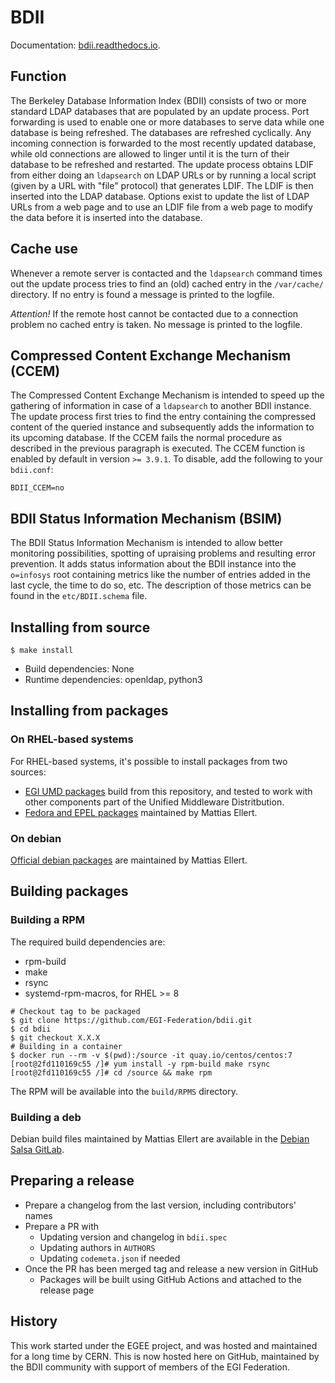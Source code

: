# BDII

Documentation: [bdii.readthedocs.io](http://bdii.readthedocs.io).

## Function

The Berkeley Database Information Index (BDII) consists of two or more standard
LDAP databases that are populated by an update process. Port forwarding is used
to enable one or more databases to serve data while one database is being
refreshed. The databases are refreshed cyclically. Any incoming connection is
forwarded to the most recently updated database, while old connections are
allowed to linger until it is the turn of their database to be refreshed and
restarted. The update process obtains LDIF from either doing an `ldapsearch` on
LDAP URLs or by running a local script (given by a URL with "file" protocol)
that generates LDIF. The LDIF is then inserted into the LDAP database. Options
exist to update the list of LDAP URLs from a web page and to use an LDIF file
from a web page to modify the data before it is inserted into the database.

## Cache use

Whenever a remote server is contacted and the `ldapsearch` command times out the
update process tries to find an (old) cached entry in the `/var/cache/`
directory. If no entry is found a message is printed to the logfile.

_Attention!_ If the remote host cannot be contacted due to a connection problem
no cached entry is taken. No message is printed to the logfile.

## Compressed Content Exchange Mechanism (CCEM)

The Compressed Content Exchange Mechanism is intended to speed up the gathering
of information in case of a `ldapsearch` to another BDII instance. The update
process first tries to find the entry containing the compressed content of the
queried instance and subsequently adds the information to its upcoming database.
If the CCEM fails the normal procedure as described in the previous paragraph is
executed. The CCEM function is enabled by default in version `>= 3.9.1`. To
disable, add the following to your `bdii.conf`:

```shell
BDII_CCEM=no
```

## BDII Status Information Mechanism (BSIM)

The BDII Status Information Mechanism is intended to allow better monitoring
possibilities, spotting of upraising problems and resulting error prevention.
It adds status information about the BDII instance into the `o=infosys` root
containing metrics like the number of entries added in the last cycle, the time
to do so, etc. The description of those metrics can be found in the
`etc/BDII.schema` file.

## Installing from source

```shell
$ make install
```

- Build dependencies: None
- Runtime dependencies: openldap, python3

## Installing from packages

### On RHEL-based systems

For RHEL-based systems, it's possible to install packages from two sources:

- [EGI UMD packages](https://go.egi.eu/umd) build from this repository, and
  tested to work with other components part of the Unified Middleware
  Distritbution.
- [Fedora and EPEL packages](https://packages.fedoraproject.org/search?query=bdii)
  maintained by Mattias Ellert.

### On debian

[Official debian packages](https://packages.debian.org/search?keywords=bdii)
are maintained by Mattias Ellert.

## Building packages

### Building a RPM

The required build dependencies are:

- rpm-build
- make
- rsync
- systemd-rpm-macros, for RHEL >= 8

```shell
# Checkout tag to be packaged
$ git clone https://github.com/EGI-Federation/bdii.git
$ cd bdii
$ git checkout X.X.X
# Building in a container
$ docker run --rm -v $(pwd):/source -it quay.io/centos/centos:7
[root@2fd110169c55 /]# yum install -y rpm-build make rsync
[root@2fd110169c55 /]# cd /source && make rpm
```

The RPM will be available into the `build/RPMS` directory.

### Building a deb

Debian build files maintained by Mattias Ellert are available in the
[Debian Salsa GitLab](https://salsa.debian.org/ellert/bdii/).

## Preparing a release

- Prepare a changelog from the last version, including contributors' names
- Prepare a PR with
  - Updating version and changelog in `bdii.spec`
  - Updating authors in `AUTHORS`
  - Updating `codemeta.json` if needed
- Once the PR has been merged tag and release a new version in GitHub
  - Packages will be built using GitHub Actions and attached to the release page

## History

This work started under the EGEE project, and was hosted and maintained for a
long time by CERN. This is now hosted here on GitHub, maintained by the BDII
community with support of members of the EGI Federation.
